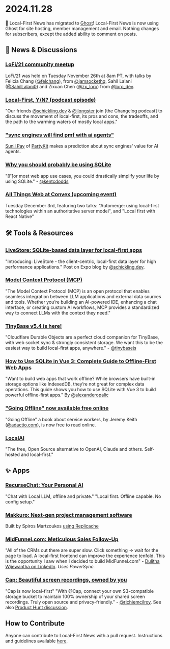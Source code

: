 # 2024.11.28

📣 Local-First News has migrated to [Ghost](https://ghost.org/)! Local-First News is now using Ghost for site hosting, member management and email. Nothing changes for subscribers, except the added ability to comment on posts.


## 📰 News & Discussions

### [LoFi/21 community meetup](https://www.youtube.com/watch?v=nmPFItDKFsA&list=PLTbD2QA-VMnXFsLbuPGz1H-Najv9MD2-H&index=21)
LoFi/21 was held on Tuesday November 26th at 8am PT, with talks by Felicia Chang ([@felchang](https://x.com/felchang)), from [@jamsockethq](https://x.com/jamsockethq), Sahil Lalani ([@SahilLalani0](https://x.com/SahilLalani0)) and Zixuan Chen ([@zx_loro](https://x.com/zx_loro)) from [@loro_dev](https://x.com/loro_dev).

### [Local-First, Y/N? (podcast episode)](https://changelog.com/friends/71)
"Our friends [@schickling.dev](https://bsky.app/profile/schickling.dev) & [@jlongster](https://x.com/jlongster) join [the Changelog podcast] to discuss the movement of local-first, its pros and cons, the tradeoffs, and the path to the warming waters of mostly local apps."

### ["sync engines will find pmf with ai agents"](https://bsky.app/profile/threepointone.bsky.social/post/3lbjwf2mxxc2o)
[Sunil Pay](https://bsky.app/profile/threepointone.bsky.social) of [PartyKit](https://www.partykit.io/) makes a prediction about sync engines' value for AI agents.

### [Why you should probably be using SQLite](https://www.epicweb.dev/why-you-should-probably-be-using-sqlite)
"[F]or most web app use cases, you could drastically simplify your life by using SQLite." - [@kentcdodds](https://x.com/kentcdodds)

### [All Things Web at Convex (upcoming event)](https://allthingsweb.dev/2024-12-03-all-things-web-at-convex)
Tuesday December 3rd, featuring two talks: "Automerge: using local-first technologies within an authoritative server model", and "Local first with React Native"


## 🛠️ Tools & Resources

### [LiveStore: SQLite-based data layer for local-first apps](https://expo.dev/blog/local-first-application-development-with-livestore)
"Introducing: LiveStore - the client-centric, local-first data layer for high performance applications." Post on Expo blog by [@schickling.dev](https://bsky.app/profile/schickling.dev).

### [Model Context Protocol (MCP)](https://modelcontextprotocol.io/introduction)
"The Model Context Protocol (MCP) is an open protocol that enables seamless integration between LLM applications and external data sources and tools. Whether you’re building an AI-powered IDE, enhancing a chat interface, or creating custom AI workflows, MCP provides a standardized way to connect LLMs with the context they need."

### [TinyBase v5.4 is here!](https://tinybase.org/guides/releases/#v5-4)
"Cloudflare Durable Objects are a perfect cloud companion for TinyBase, with web socket sync & strongly consistent storage. We want this to be the easiest way to build local-first apps, anywhere." - [@tinybasejs](https://x.com/tinybasejs/status/1861255856853045515)

### [How to Use SQLite in Vue 3: Complete Guide to Offline-First Web Apps](https://alexop.dev/posts/sqlite-vue3-offline-first-web-apps-guide/)
"Want to build web apps that work offline? While browsers have built-in storage options like IndexedDB, they’re not great for complex data operations. This guide shows you how to use SQLite with Vue 3 to build powerful offline-first apps." By [@alexanderopalic](https://x.com/alexanderopalic)

### ["Going Offline" now available free online](https://goingoffline.adactio.com/)
"Going Offline" a book about service workers, by Jeremy Keith ([@adactio.com](https://bsky.app/profile/adactio.com)), is now free to read online.

### [LocalAI](https://github.com/mudler/LocalAI)
"The free, Open Source alternative to OpenAI, Claude and others. Self-hosted and local-first."



## ✨ Apps

### [RecurseChat: Your Personal AI](https://recurse.chat/)
"Chat with Local LLM, offline and private." "Local first. Offline capable. No config setup."

### [Makkuro: Next-gen project management software](https://www.makkuro.app/)
Built by Spiros Martzoukos [using Replicache](https://athens.cityjsconf.org/talk/40EuBrtvZxfYtCTh46Dugr)

### [MidFunnel.com: Meticulous Sales Follow-Up](https://www.midfunnel.com/)
"All of the CRMs out there are super slow. Click something -> wait for the page to load. A local-first frontend can improve the experience tenfold. This is the opportunity I saw when I decided to build MidFunnel.com" - [Dulitha Wijewantha on LinkedIn](https://www.linkedin.com/feed/update/urn:li:activity:7267099799005351937/). _Uses PowerSync._

### [Cap: Beautiful screen recordings, owned by you](https://cap.so/)
"Cap is now local-first" "With @Cap, connect your own S3-compatible storage bucket to maintain 100% ownership of your shared screen recordings. Truly open source and privacy-friendly." - [@richiemcilroy](https://x.com/richiemcilroy/status/1862089765807423644). See also [Product Hunt discussion](https://www.producthunt.com/posts/cap-4).

## How to Contribute
Anyone can contribute to Local-First News with a pull request. Instructions and guidelines available [here](https://github.com/localfirstnews/localfirstnews).
